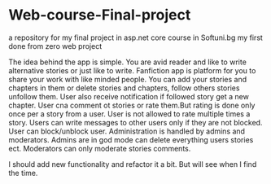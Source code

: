 # Web-course-Final-project
a repository for my final project in asp.net core course in Softuni.bg my first done from zero web project


The idea behind the app is simple.
You are avid reader and like to write alternative stories or just like to write. Fanfiction app is platform 
for you to share your work with like minded people.
You can add your stories and chapters in them or delete stories and chapters, follow others stories unfollow them.
User also receive notification if followed story get a new chapter.
User cna comment ot stories or rate them.But rating is done only once per a story from a user.
User is not allowed to rate multiple times a story.
Users can write messages to other users only if they are not blocked.
User can block/unblock user.
Administration is handled by admins and moderators.
Admins are in god mode can delete everything users stories ect.
Moderators can only moderate stories comments.

I should add new functionality and refactor it a bit. But will see when I find the time.
